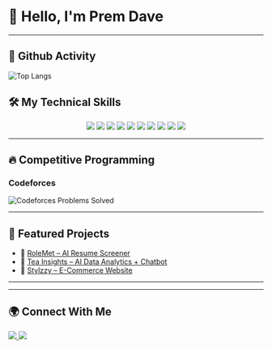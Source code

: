 # 👋 Hello, I'm Prem Dave  

---

## 🚀 Github Activity  

![Top Langs](https://github-readme-stats.vercel.app/api/top-langs/?username=prem-d-25&layout=compact&theme=radical)  


## 🛠 My Technical Skills  
<p align="center">
  <img src="https://img.shields.io/badge/C-00599C?style=for-the-badge&logo=c&logoColor=white"/>
  <img src="https://img.shields.io/badge/C++-00599C?style=for-the-badge&logo=c%2B%2B&logoColor=white"/>
  <img src="https://img.shields.io/badge/Java-ED8B00?style=for-the-badge&logo=openjdk&logoColor=white"/>
  <img src="https://img.shields.io/badge/JavaScript-F7DF1E?style=for-the-badge&logo=javascript&logoColor=black"/>
  <img src="https://img.shields.io/badge/React-20232A?style=for-the-badge&logo=react&logoColor=61DAFB"/>
  <img src="https://img.shields.io/badge/Node.js-43853D?style=for-the-badge&logo=node.js&logoColor=white"/>
  <img src="https://img.shields.io/badge/Express.js-404D59?style=for-the-badge"/>
  <img src="https://img.shields.io/badge/MongoDB-4EA94B?style=for-the-badge&logo=mongodb&logoColor=white"/>
  <img src="https://img.shields.io/badge/Tailwind_CSS-38B2AC?style=for-the-badge&logo=tailwind-css&logoColor=white"/>
  <img src="https://img.shields.io/badge/LangFlow-FF6F00?style=for-the-badge&logo=python&logoColor=white"/>
</p>

---

## 🔥 Competitive Programming  
### Codeforces  
![Codeforces Problems Solved](https://codeforces-readme-stats.vercel.app/api/count?username=prem_d_xd)




---

## 📌 Featured Projects  
- 🔹 [RoleMet – AI Resume Screener](https://github.com/prem-d-25/role-met)  
- 🔹 [Tea Insights – AI Data Analytics + Chatbot](https://tea-insights-app.vercel.app/)  
- 🔹 [Stylzzy – E-Commerce Website](https://my-shopify-store-six.vercel.app/)  

---

---

## 🌍 Connect With Me  
<p>
  <a href="mailto:premdave3705@gmail.com">
    <img src="https://img.shields.io/badge/Gmail-D14836?style=for-the-badge&logo=gmail&logoColor=white"/>
  </a>
  <a href="https://linkedin.com/in/prem-dave">
    <img src="https://img.shields.io/badge/LinkedIn-0077B5?style=for-the-badge&logo=linkedin&logoColor=white"/>
  </a>
</p>
